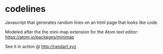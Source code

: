 # codelines
Javascript that generates random lines on an html page that looks like code.

Modeled after the the mini-map extension for the Atom text editor: https://atom.io/packages/minimap

See it in action @ http://randart.xyz

